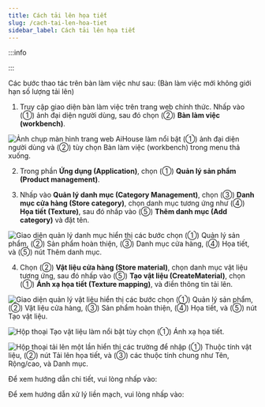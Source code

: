 ```yaml
---
title: Cách tải lên họa tiết
slug: /cach-tai-len-hoa-tiet
sidebar_label: Cách tải lên họa tiết
---
```


:::info

:::

Các bước thao tác trên bàn làm việc như sau: (Bàn làm việc mới không giới hạn số lượng tải lên)

1. Truy cập giao diện bàn làm việc trên trang web chính thức. Nhấp vào (①) ảnh đại diện người dùng, sau đó chọn (②) **Bàn làm việc (workbench)**.

![Ảnh chụp màn hình trang web AiHouse làm nổi bật (①) ảnh đại diện người dùng và (②) tùy chọn Bàn làm việc (workbench) trong menu thả xuống.](https://storage.googleapis.com/jegavn_kb/images/44af7dea-d56f-4ff2-bbdf-68e3b1b53066.png)

2. Trong phần **Ứng dụng (Application)**, chọn (①) **Quản lý sản phẩm (Product management)**.

3. Nhấp vào **Quản lý danh mục (Category Management)**, chọn (③) **Danh mục cửa hàng (Store category)**, chọn danh mục tương ứng như (④) **Họa tiết (Texture)**, sau đó nhấp vào (⑤) **Thêm danh mục (Add category)** và đặt tên.

![Giao diện quản lý danh mục hiển thị các bước chọn (①) Quản lý sản phẩm, (②) Sản phẩm hoàn thiện, (③) Danh mục cửa hàng, (④) Họa tiết, và (⑤) nút Thêm danh mục.](https://storage.googleapis.com/jegavn_kb/images/6e2cf30d-fb93-4e69-83a4-7360340d9ca0.png)

4. Chọn (②) **Vật liệu cửa hàng (Store material)**, chọn danh mục vật liệu tương ứng, sau đó nhấp vào (⑤) **Tạo vật liệu (CreateMaterial)**, chọn (①) **Ánh xạ họa tiết (Texture mapping)**, và điền thông tin tải lên.

![Giao diện quản lý vật liệu hiển thị các bước chọn (①) Quản lý sản phẩm, (②) Vật liệu cửa hàng, (③) Sản phẩm hoàn thiện, (④) Họa tiết, và (⑤) nút Tạo vật liệu.](https://storage.googleapis.com/jegavn_kb/images/3d5282d6-2e69-48f4-8eba-a67ad8edf53f.png)

![Hộp thoại Tạo vật liệu làm nổi bật tùy chọn (①) Ánh xạ họa tiết.](https://storage.googleapis.com/jegavn_kb/images/84a053ab-f288-4695-942f-0ab4b6442c72.png)

![Hộp thoại tải lên một lần hiển thị các trường để nhập (①) Thuộc tính vật liệu, (②) nút Tải lên họa tiết, và (③) các thuộc tính chung như Tên, Rộng/cao, và Danh mục.](https://storage.googleapis.com/jegavn_kb/images/e5c2a64d-2733-448c-b346-bb75a7388f6c.png)

Để xem hướng dẫn chi tiết, vui lòng nhấp vào: 

Để xem hướng dẫn xử lý liền mạch, vui lòng nhấp vào: